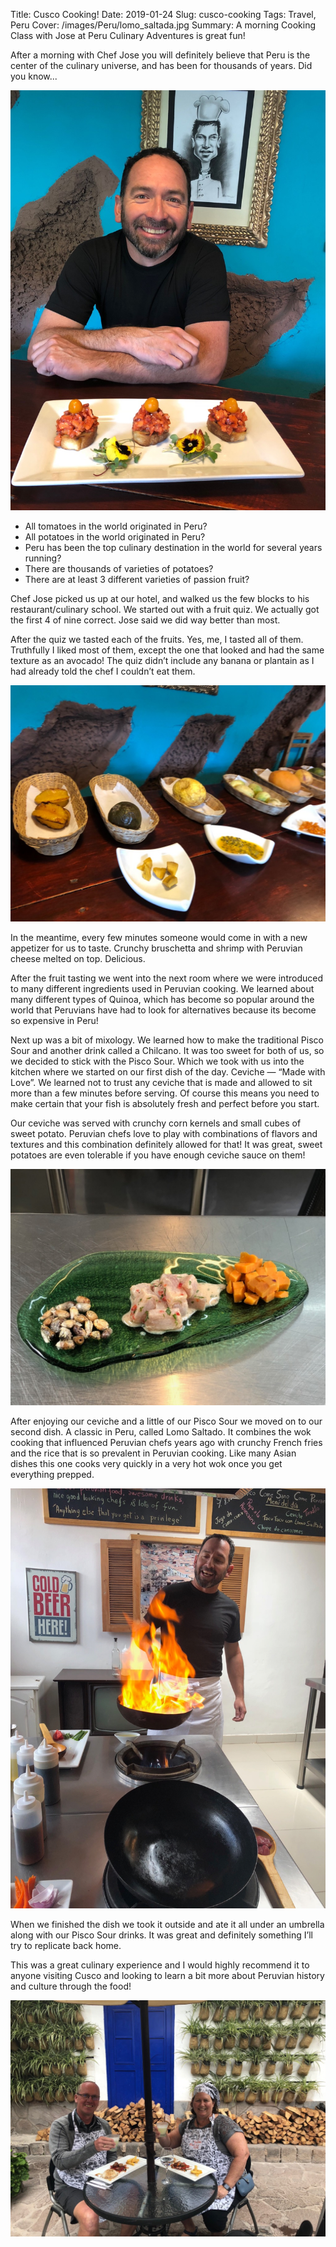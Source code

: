 Title: Cusco Cooking!
Date: 2019-01-24
Slug: cusco-cooking
Tags: Travel, Peru
Cover: /images/Peru/lomo_saltada.jpg
Summary: A morning Cooking Class with Jose at Peru Culinary Adventures is great fun!

After a morning with Chef Jose you will definitely believe that Peru is the center of the culinary universe, and has been for thousands of years.  Did you know...

![](/images/Peru/chef_jose.jpg)

* All tomatoes in the world originated in Peru?
* All potatoes in the world originated in Peru?
* Peru has been the top culinary destination in the world for several years running?
* There are thousands of varieties of potatoes?
* There are at least 3 different varieties of passion fruit?


Chef Jose picked us up at our hotel, and walked us the few blocks to his restaurant/culinary school.  We started out with a fruit quiz.  We actually got the first 4 of nine correct.  Jose said we did way better than most.

After the quiz we tasted each of the fruits.  Yes, me, I tasted all of them.  Truthfully I liked most of them, except the one that looked and had the same texture as an avocado!  The quiz didn’t include any banana or plantain as I had already told the chef I couldn’t eat them.

![](/images/Peru/fruit_test.jpg)

In the meantime, every few minutes someone would come in with a new appetizer for us to taste.  Crunchy bruschetta and shrimp with Peruvian cheese melted on top. Delicious.

After the fruit tasting we went into the next room where we were introduced to many different ingredients used in Peruvian cooking.  We learned about many different types of Quinoa, which has become so popular around the world that Peruvians have had to look for alternatives because its become so expensive in Peru!

Next up was a bit of mixology.  We learned how to make the traditional Pisco Sour and another drink called a Chilcano.  It was too sweet for both of us, so we decided to stick with the Pisco Sour.  Which we took with us into the kitchen where we started on our first dish of the day.  Ceviche — “Made with Love”. We learned not to trust any ceviche that is made and allowed to sit more than a few minutes before serving.  Of course this means you need to make certain that your fish is absolutely fresh and perfect before you start.

Our ceviche was served with crunchy corn kernels and small cubes of sweet potato.  Peruvian chefs love to play with combinations of flavors and textures and this combination definitely allowed for that!  It was great, sweet potatoes are even tolerable if you have enough ceviche sauce on them!

![](/images/Peru/ceviche.jpg)

After enjoying our ceviche and a little of our Pisco Sour we moved on to our second dish.  A classic in Peru, called Lomo Saltado.  It combines the wok cooking that influenced Peruvian chefs years ago with crunchy French fries and the rice that is so prevalent in Peruvian cooking.  Like many Asian dishes this one cooks very quickly in a very hot wok once you get everything prepped.

![](/images/Peru/wok_fire.jpg)

When we finished the dish we took it outside and ate it all under an umbrella along with our Pisco Sour drinks.  It was great and definitely something I’ll try to replicate back home.

This was a great culinary experience and I would highly recommend it to anyone visiting Cusco and looking to learn a bit more about Peruvian history and culture through the food!

![](/images/Peru/outdoor_lunch.jpg)

